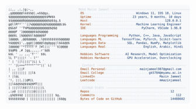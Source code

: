 <picture>
  <source srcset="https://raw.githubusercontent.com/mmazinjameel/mmazinjameel/main/dark_mode.svg?v=1755238618" media="(prefers-color-scheme: dark)">
  <img src="https://raw.githubusercontent.com/mmazinjameel/mmazinjameel/main/light_mode.svg?v=1755238618">
</picture>

